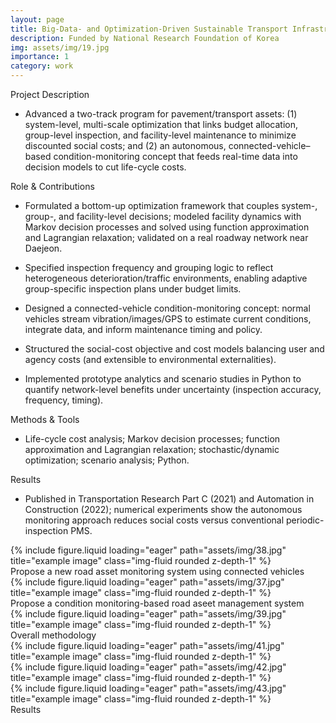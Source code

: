 ```yaml
---
layout: page
title: Big-Data- and Optimization-Driven Sustainable Transport Infrastructure Asset Management
description: Funded by National Research Foundation of Korea 
img: assets/img/19.jpg
importance: 1
category: work
---
```


Project Description 

- Advanced a two-track program for pavement/transport assets: (1) system-level, multi-scale optimization that links budget allocation, group-level inspection, and facility-level maintenance to minimize discounted social costs; and (2) an autonomous, connected-vehicle–based condition-monitoring concept that feeds real-time data into decision models to cut life-cycle costs.

Role & Contributions

- Formulated a bottom-up optimization framework that couples system-, group-, and facility-level decisions; modeled facility dynamics with Markov decision processes and solved using function approximation and Lagrangian relaxation; validated on a real roadway network near Daejeon. 
 
- Specified inspection frequency and grouping logic to reflect heterogeneous deterioration/traffic environments, enabling adaptive group-specific inspection plans under budget limits. 

- Designed a connected-vehicle condition-monitoring concept: normal vehicles stream vibration/images/GPS to estimate current conditions, integrate data, and inform maintenance timing and policy. 
 
- Structured the social-cost objective and cost models balancing user and agency costs (and extensible to environmental externalities). 

- Implemented prototype analytics and scenario studies in Python to quantify network-level benefits under uncertainty (inspection accuracy, frequency, timing).

Methods & Tools 

- Life-cycle cost analysis; Markov decision processes; function approximation and Lagrangian relaxation; stochastic/dynamic optimization; scenario analysis; Python.

Results

- Published in Transportation Research Part C (2021) and Automation in Construction (2022); numerical experiments show the autonomous monitoring approach reduces social costs versus conventional periodic-inspection PMS.


<div class="container">
  <div class="row">
    <div class="col-md-8 offset-md-3">
        {% include figure.liquid loading="eager" path="assets/img/38.jpg" title="example image" class="img-fluid rounded z-depth-1" %}
  </div>
</div>

<div class="caption">
    Propose a new road asset monitoring system using connected vehicles 
</div>

<div class="container">
  <div class="row">
    <div class="col-md-8 offset-md-3">
        {% include figure.liquid loading="eager" path="assets/img/37.jpg" title="example image" class="img-fluid rounded z-depth-1" %}
  </div>
</div>

<div class="caption">
    Propose a condition monitoring-based road aseet management system 
</div>

<div class="container">
  <div class="row">
    <div class="col-md-8 offset-md-3">
        {% include figure.liquid loading="eager" path="assets/img/39.jpg" title="example image" class="img-fluid rounded z-depth-1" %}
  </div>
</div>

<div class="caption">
    Overall methodology
</div>

<div class="row">
    <div class="col-sm mt-3 mt-md-0">
        {% include figure.liquid loading="eager" path="assets/img/41.jpg" title="example image" class="img-fluid rounded z-depth-1" %}
    </div>
    <div class="col-sm mt-3 mt-md-0">
        {% include figure.liquid loading="eager" path="assets/img/42.jpg" title="example image" class="img-fluid rounded z-depth-1" %}
    </div>
    <div class="col-sm mt-3 mt-md-0">
        {% include figure.liquid loading="eager" path="assets/img/43.jpg" title="example image" class="img-fluid rounded z-depth-1" %}
    </div>
</div>
<div class="caption">
    Results
</div>
